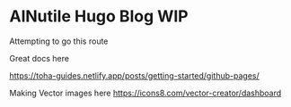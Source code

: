 # AlNutile Hugo Blog WIP

Attempting to go this route

Great docs here

https://toha-guides.netlify.app/posts/getting-started/github-pages/

Making Vector images here
https://icons8.com/vector-creator/dashboard
